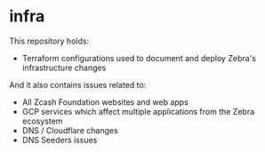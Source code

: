 # infra

This repository holds:
- Terraform configurations used to document and deploy Zebra's infrastructure changes

And it also contains issues related to:
- All Zcash Foundation websites and web apps
- GCP services which affect multiple applications from the Zebra ecosystem
- DNS / Cloudflare changes
- DNS Seeders issues
